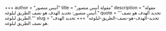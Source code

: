 +++
author = "أنيس منصور"
title = "مقولة أنيس منصور"
description = "مقولة أنيس منصور: تحديد الهدف هو نصف الطريق لبلوغه."
quote = '''تحديد الهدف هو نصف الطريق لبلوغه.''' 
slug = "تحديد-الهدف-هو-نصف-الطريق-لبلوغه"
+++
تحديد الهدف هو نصف الطريق لبلوغه.
